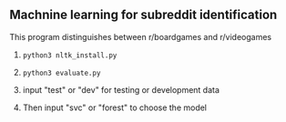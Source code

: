 
## Machnine learning for subreddit identification

This program distinguishes between r/boardgames and r/videogames

1. `python3 nltk_install.py`

2. `python3 evaluate.py`

3. input "test" or "dev" for testing or development data

4. Then input "svc" or "forest" to choose the model


